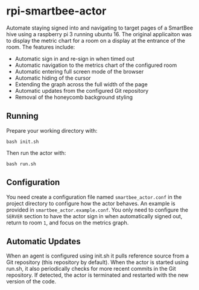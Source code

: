 # rpi-smartbee-actor
Automate staying signed into and navigating to target pages of a SmartBee hive using a raspberry pi 3 running ubuntu 16. The original applicaiton was to display the metric chart for a room on a display at the entrance of the room. The features include:
- Automatic sign in and re-sign in when timed out
- Automatic navigation to the metrics chart of the configured room
- Automatic entering full screen mode of the browser
- Automatic hiding of the cursor
- Extending the graph across the full width of the page
- Automatic updates from the configured Git repository 
- Removal of the honeycomb background styling

## Running
Prepare your working directory with:
```shell
bash init.sh
```
Then run the actor with:
```shell
bash run.sh
```

## Configuration
You need create a configuration file named `smartbee_actor.conf` in the project directory to configure how the actor behaves.
An example is provided in `smartbee_actor.example.conf`. 
You only need to configure the `SERVER` section to have the actor sign in when automatically signed out, return to room `1`, and focus on the metrics graph.

## Automatic Updates
When an agent is configured using init.sh it pulls reference source from a Git repository (this repository by default). When the actor is started using run.sh, it also periodically checks for more recent commits in the Git repository. If detected, the actor is terminated and restarted with the new version of the code.